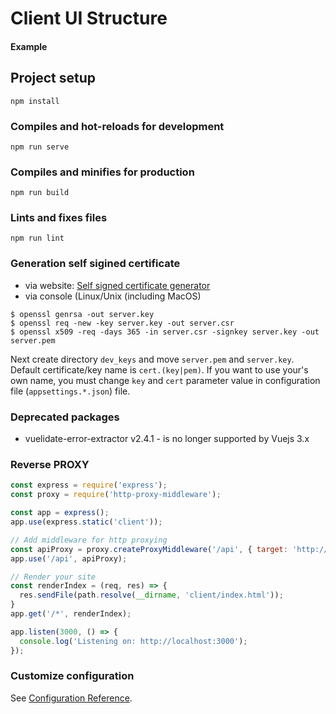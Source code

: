 # Client UI Structure
#### Example

## Project setup
```
npm install
```

### Compiles and hot-reloads for development
```
npm run serve
```

### Compiles and minifies for production
```
npm run build
```

### Lints and fixes files
```
npm run lint
```

### Generation self sigined certificate
* via website: [Self signed certificate generator](https://regery.com/en/security/ssl-tools/self-signed-certificate-generator)
* via console (Linux/Unix (including MacOS)
```terminal
$ openssl genrsa -out server.key
$ openssl req -new -key server.key -out server.csr
$ openssl x509 -req -days 365 -in server.csr -signkey server.key -out server.pem
```
Next create directory `dev_keys` and move `server.pem` and `server.key`. Default certificate/key name is `cert.(key|pem)`. If you want to use your's own name, you must change `key` and `cert` parameter value in configuration file (`appsettings.*.json`) file.

### Deprecated packages
* vuelidate-error-extractor v2.4.1 - is no longer supported by Vuejs 3.x

### Reverse PROXY

```javascript
const express = require('express');
const proxy = require('http-proxy-middleware');

const app = express();
app.use(express.static('client'));

// Add middleware for http proxying 
const apiProxy = proxy.createProxyMiddleware('/api', { target: 'http://localhost:8080' });
app.use('/api', apiProxy);

// Render your site
const renderIndex = (req, res) => {
  res.sendFile(path.resolve(__dirname, 'client/index.html'));
}
app.get('/*', renderIndex);

app.listen(3000, () => {
  console.log('Listening on: http://localhost:3000');
});
```

### Customize configuration
See [Configuration Reference](https://cli.vuejs.org/config/).
